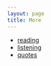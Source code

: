 ```yaml
---
layout: page
title: More
---
```


 - [reading](/reading)
 - [listening](/listening)
 - [quotes](/quotes)
